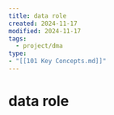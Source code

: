 ```yaml
---
title: data role
created: 2024-11-17
modified: 2024-11-17
tags:
  - project/dma
type: 
- "[[101 Key Concepts.md]]"
---
```

# data role
